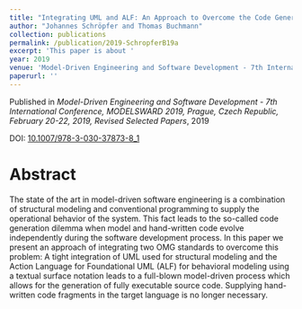 ```yaml
---
title: "Integrating UML and ALF: An Approach to Overcome the Code Generation Dilemma in Model-Driven Software Engineering"
author: "Johannes Schröpfer and Thomas Buchmann"
collection: publications
permalink: /publication/2019-SchropferB19a
excerpt: 'This paper is about '
year: 2019
venue: 'Model-Driven Engineering and Software Development - 7th International Conference, MODELSWARD 2019, Prague, Czech Republic, February 20-22, 2019, Revised Selected Papers'
paperurl: ''
---
```


Published in *Model-Driven Engineering and Software Development - 7th International Conference, MODELSWARD 2019, Prague, Czech Republic, February 20-22, 2019, Revised Selected Papers*, 2019

DOI: [10.1007/978-3-030-37873-8_1](https://doi.org/10.1007/978-3-030-37873-8_1)

Abstract
=====

The state of the art in model-driven software engineering is a combination of structural modeling and conventional programming to supply the operational behavior of the system. This fact leads to the so-called code generation dilemma when model and hand-written code evolve independently during the software development process. In this paper we present an approach of integrating two OMG standards to overcome this problem: A tight integration of UML used for structural modeling and the Action Language for Foundational UML (ALF) for behavioral modeling using a textual surface notation leads to a full-blown model-driven process which allows for the generation of fully executable source code. Supplying hand-written code fragments in the target language is no longer necessary.